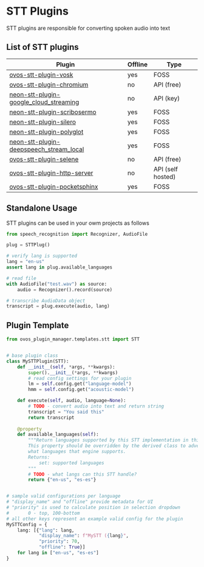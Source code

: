 # STT Plugins

STT plugins are responsible for converting spoken audio into text

## List of STT plugins

| Plugin                                                                                                             | Offline | Type              | 
|--------------------------------------------------------------------------------------------------------------------|---------|-------------------|
| [ovos-stt-plugin-vosk](https://github.com/OpenVoiceOS/ovos-stt-plugin-vosk)                                        | yes     | FOSS              |
| [ovos-stt-plugin-chromium](https://github.com/OpenVoiceOS/ovos-stt-plugin-chromium)                                | no      | API (free)        |
| [neon-stt-plugin-google_cloud_streaming](https://github.com/NeonGeckoCom/neon-stt-plugin-google_cloud_streaming)   | no      | API (key)         |
| [neon-stt-plugin-scribosermo](https://github.com/NeonGeckoCom/neon-stt-plugin-scribosermo)                         | yes     | FOSS              |  
| [neon-stt-plugin-silero](https://github.com/NeonGeckoCom/neon-stt-plugin-silero)                                   | yes     | FOSS              | 
| [neon-stt-plugin-polyglot](https://github.com/NeonGeckoCom/neon-stt-plugin-polyglot)                               | yes     | FOSS              | 
| [neon-stt-plugin-deepspeech_stream_local](https://github.com/NeonGeckoCom/neon-stt-plugin-deepspeech_stream_local) | yes     | FOSS              | 
| [ovos-stt-plugin-selene](https://github.com/OpenVoiceOS/ovos-stt-plugin-selene)                                    | no      | API (free)        |
| [ovos-stt-plugin-http-server](https://github.com/OpenVoiceOS/ovos-stt-plugin-http-server)                          | no      | API (self hosted) |
| [ovos-stt-plugin-pocketsphinx](https://github.com/OpenVoiceOS/ovos-stt-plugin-pocketsphinx)                        | yes     | FOSS              |


## Standalone Usage

STT plugins can be used in your owm projects as follows

```python
from speech_recognition import Recognizer, AudioFile

plug = STTPlug()

# verify lang is supported
lang = "en-us"
assert lang in plug.available_languages

# read file
with AudioFile("test.wav") as source:
    audio = Recognizer().record(source)

# transcribe AudioData object
transcript = plug.execute(audio, lang)
```


## Plugin Template

```python
from ovos_plugin_manager.templates.stt import STT


# base plugin class
class MySTTPlugin(STT):
    def __init__(self, *args, **kwargs):
        super().__init__(*args, **kwargs)
        # read config settings for your plugin
        lm = self.config.get("language-model")
        hmm = self.config.get("acoustic-model")

    def execute(self, audio, language=None):
        # TODO - convert audio into text and return string
        transcript = "You said this"
        return transcript
    
    @property
    def available_languages(self):
        """Return languages supported by this STT implementation in this state
        This property should be overridden by the derived class to advertise
        what languages that engine supports.
        Returns:
            set: supported languages
        """
        # TODO - what langs can this STT handle?
        return {"en-us", "es-es"}


# sample valid configurations per language
# "display_name" and "offline" provide metadata for UI
# "priority" is used to calculate position in selection dropdown 
#       0 - top, 100-bottom
# all other keys represent an example valid config for the plugin 
MySTTConfig = {
    lang: [{"lang": lang,
            "display_name": f"MySTT ({lang}",
            "priority": 70,
            "offline": True}]
    for lang in ["en-us", "es-es"]
}
```
